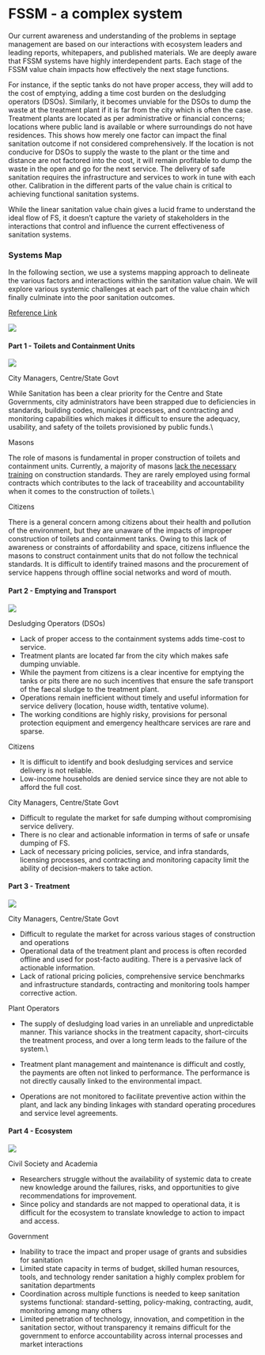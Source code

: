 # FSSM - a complex system

Our current awareness and understanding of the problems in septage management are based on our interactions with ecosystem leaders and leading reports, whitepapers, and published materials. We are deeply aware that FSSM systems have highly interdependent parts. Each stage of the FSSM value chain impacts how effectively the next stage functions.

For instance, if the septic tanks do not have proper access, they will add to the cost of emptying, adding a time cost burden on the desludging operators (DSOs). Similarly, it becomes unviable for the DSOs to dump the waste at the treatment plant if it is far from the city which is often the case. Treatment plants are located as per administrative or financial concerns; locations where public land is available or where surroundings do not have residences. This shows how merely one factor can impact the final sanitation outcome if not considered comprehensively. If the location is not conducive for DSOs to supply the waste to the plant or the time and distance are not factored into the cost, it will remain profitable to dump the waste in the open and go for the next service. The delivery of safe sanitation requires the infrastructure and services to work in tune with each other. Calibration in the different parts of the value chain is critical to achieving functional sanitation systems.

While the linear sanitation value chain gives a lucid frame to understand the ideal flow of FS, it doesn’t capture the variety of stakeholders in the interactions that control and influence the current effectiveness of sanitation systems.

### Systems Map

In the following section, we use a systems mapping approach to delineate the various factors and interactions within the sanitation value chain. We will explore various systemic challenges at each part of the value chain which finally culminate into the poor sanitation outcomes.

[Reference Link](https://www.figma.com/proto/MUvgUB6mtfNMFtPEXmmiYx/Lo-Fi-Sanitation?node-id=1245%3A5139\&scaling=contain\&page-id=1074%3A27)

![](../../.gitbook/assets/7.png)

#### Part 1 - Toilets and Containment Units

![](../../.gitbook/assets/8.png)

City Managers, Centre/State Govt

While Sanitation has been a clear priority for the Centre and State Governments, city administrators have been strapped due to deficiencies in standards, building codes, municipal processes, and contracting and monitoring capabilities which makes it difficult to ensure the adequacy, usability, and safety of the toilets provisioned by public funds.\


Masons

The role of masons is fundamental in proper construction of toilets and containment units. Currently, a majority of masons [lack the necessary training](https://iihs.co.in/knowledge-gateway/wp-content/uploads/2021/03/Training-Needs-Assesments-Mason-01-september-2020.pdf) on construction standards. They are rarely employed using formal contracts which contributes to the lack of traceability and accountability when it comes to the construction of toilets.\


Citizens

There is a general concern among citizens about their health and pollution of the environment, but they are unaware of the impacts of improper construction of toilets and containment tanks. Owing to this lack of awareness or constraints of affordability and space, citizens influence the masons to construct containment units that do not follow the technical standards. It is difficult to identify trained masons and the procurement of service happens through offline social networks and word of mouth.

#### Part 2 - Emptying and Transport

![](../../.gitbook/assets/9.png)

Desludging Operators (DSOs)

* Lack of proper access to the containment systems adds time-cost to service.
* Treatment plants are located far from the city which makes safe dumping unviable.
* While the payment from citizens is a clear incentive for emptying the tanks or pits there are no such incentives that ensure the safe transport of the faecal sludge to the treatment plant.
* Operations remain inefficient without timely and useful information for service delivery (location, house width, tentative volume).
* The working conditions are highly risky, provisions for personal protection equipment and emergency healthcare services are rare and sparse.

Citizens

* It is difficult to identify and book desludging services and service delivery is not reliable.
* Low-income households are denied service since they are not able to afford the full cost.

City Managers, Centre/State Govt

* Difficult to regulate the market for safe dumping without compromising service delivery.
* There is no clear and actionable information in terms of safe or unsafe dumping of FS.
* Lack of necessary pricing policies, service, and infra standards, licensing processes, and contracting and monitoring capacity limit the ability of decision-makers to take action.

#### Part 3 - Treatment

![](../../.gitbook/assets/10.png)

City Managers, Centre/State Govt

* Difficult to regulate the market for across various stages of construction and operations
* Operational data of the treatment plant and process is often recorded offline and used for post-facto auditing. There is a pervasive lack of actionable information.
* Lack of rational pricing policies, comprehensive service benchmarks and infrastructure standards, contracting and monitoring tools hamper corrective action.

Plant Operators

* The supply of desludging load varies in an unreliable and unpredictable manner. This variance shocks in the treatment capacity, short-circuits the treatment process, and over a long term leads to the failure of the system.\

* Treatment plant management and maintenance is difficult and costly, the payments are often not linked to performance. The performance is not directly causally linked to the environmental impact.
* Operations are not monitored to facilitate preventive action within the plant, and lack any binding linkages with standard operating procedures and service level agreements.

#### Part 4 - Ecosystem

![](../../.gitbook/assets/11.png)

Civil Society and Academia

* Researchers struggle without the availability of systemic data to create new knowledge around the failures, risks, and opportunities to give recommendations for improvement.
* Since policy and standards are not mapped to operational data, it is difficult for the ecosystem to translate knowledge to action to impact and access.

Government

* Inability to trace the impact and proper usage of grants and subsidies for sanitation
* Limited state capacity in terms of budget, skilled human resources, tools, and technology render sanitation a highly complex problem for sanitation departments
* Coordination across multiple functions is needed to keep sanitation systems functional: standard-setting, policy-making, contracting, audit, monitoring among many others
* Limited penetration of technology, innovation, and competition in the sanitation sector, without transparency it remains difficult for the government to enforce accountability across internal processes and market interactions
